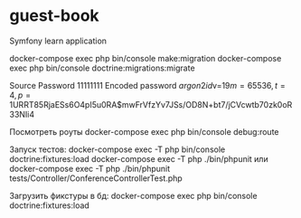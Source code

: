 # guest-book
Symfony learn application

docker-compose exec php bin/console make:migration
docker-compose exec php bin/console doctrine:migrations:migrate

Source Password    11111111
Encoded password   $argon2id$v=19$m=65536,t=4,p=1$URRT85RjaESs6O4pI5u0RA$mwFrVfzYv7JSs/OD8N+bt7/jCVcwtb70zk0oR33NIi4

Посмотреть роуты    docker-compose exec php bin/console debug:route

Запуск тестов: 
docker-compose exec -T php bin/console doctrine:fixtures:load
docker-compose exec -T php ./bin/phpunit
или
docker-compose exec -T php ./bin/phpunit tests/Controller/ConferenceControllerTest.php

Загрузить фикстуры в бд: docker-compose exec php bin/console doctrine:fixtures:load
